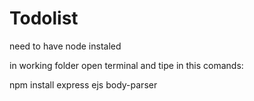 # Todolist

need to have node instaled

in working folder open terminal and tipe in this comands:

npm install express ejs body-parser
